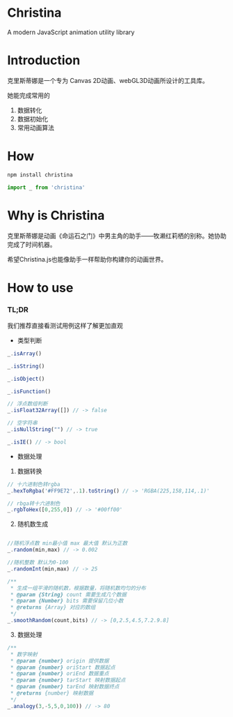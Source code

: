 # Christina
A modern JavaScript animation utility library

# Introduction

克里斯蒂娜是一个专为 Canvas 2D动画、webGL3D动画所设计的工具库。

她能完成常用的 

1. 数据转化
2. 数据初始化
3. 常用动画算法

# How
```javascript
npm install christina

import _ from 'christina'
```

# Why is Christina

克里斯蒂娜是动画《命运石之门》中男主角的助手——牧濑红莉栖的别称。她协助完成了时间机器。

希望Christina.js也能像助手一样帮助你构建你的动画世界。


# How to use

### TL;DR

我们推荐直接看测试用例这样了解更加直观

- 类型判断
```javascript
_.isArray()

_.isString() 

_.isObject() 

_.isFunction()

// 浮点数组判断
_.isFloat32Array([]) // -> false 

// 空字符串
_.isNullString("") // -> true 

_.isIE() // -> bool
```

- 数据处理

1. 数据转换

```javascript
// 十六进制色转rgba
_.hexToRgba('#FF9E72',.1).toString() // -> 'RGBA(225,158,114,.1)'

// rbga转十六进制色
_.rgbToHex([0,255,0]) // -> '#00ff00'
```

2. 随机数生成

```javascript

//随机浮点数 min最小值 max 最大值 默认为正数
_.random(min,max) // -> 0.002

//随机整数 默认为0-100
_.randomInt(min,max) // -> 25

/**
 * 生成一组平滑的随机数，根据数量，将随机数均匀的分布
 * @param {String} count 需要生成几个数据
 * @param {Number} bits 需要保留几位小数
 * @returns {Array} 对应的数组
 */
_.smoothRandom(count,bits) // -> [0,2.5,4.5,7.2.9.8]
```

3. 数据处理

```javascript
/**
 * 数字映射
 * @param {number} origin 提供数据
 * @param {number} oriStart 数据起点
 * @param {number} oriEnd 数据重点
 * @param {number} tarStart 映射数据起点
 * @param {number} tarEnd 映射数据终点
 * @returns {number} 映射数据
 */
_.analogy(3,-5,5,0,100)) // -> 80

```
